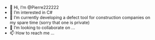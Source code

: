 - 👋 Hi, I’m @Pierre222222
- 👀 I’m interested in C#
- 🌱 I’m currently developing a defect tool for construction companies on my spare time (sorry that one is private)
- 💞️ I’m looking to collaborate on ...
- 📫 How to reach me ...

<!---
Pierre222222/Pierre222222 is a ✨ special ✨ repository because its `README.md` (this file) appears on your GitHub profile.
You can click the Preview link to take a look at your changes.
--->
